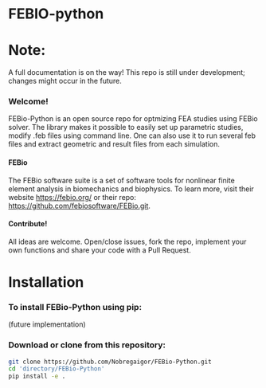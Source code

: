 # FEBIO-python

# Note:

A full documentation is on the way! This repo is still under development; changes might occur in the future.

### Welcome!

FEBio-Python is an open source repo for optmizing FEA studies using FEBio solver. The library makes it possible to easily set up parametric studies, modify .feb files using command line. One can also use it to run several feb files and extract geometric and result files from each simulation.

#### FEBio

The FEBio software suite is a set of software tools for nonlinear finite element analysis in biomechanics and biophysics. To learn more, visit their website https://febio.org/ or their repo: https://github.com/febiosoftware/FEBio.git.

#### Contribute!

All ideas are welcome. Open/close issues, fork the repo, implement your own functions and share your code with a Pull Request.

# Installation

### To install FEBio-Python using pip:

(future implementation)

### Download or clone from this repository:

```bash
git clone https://github.com/Nobregaigor/FEBio-Python.git
cd 'directory/FEBio-Python'
pip install -e .
```
